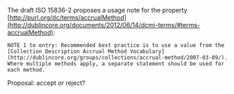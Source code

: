 The draft ISO 15836-2 proposes a usage note for the property [http://purl.org/dc/terms/accrualMethod](http://dublincore.org/documents/2012/06/14/dcmi-terms/#terms-accrualMethod):

    NOTE 1 to entry: Recommended best practice is to use a value from the
    [Collection Description Accrual Method Vocabulary](http://dublincore.org/groups/collections/accrual-method/2007-03-09/).
    Where multiple methods apply, a separate statement should be used for each method. 
        
Proposal: accept or reject?
